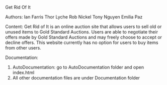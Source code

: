 Get Rid Of It

Authors:
Ian Farris
Thor Lyche
Rob Nickel
Tony Nguyen
Emilia Paz

Content:
Get Rid of It is an online auction site that allows users to sell old or unused items to Gold
Standard Auctions. Users are able to negotiate their offers made by Gold Standard Auctions and
may freely choose to accept or decline offers. This website currently has no option for users to
buy items from other users.

Documentation:
1. AutoDocumentation: go to AutoDocumentation folder and open index.html
2. All other documentation files are under Documentation folder
